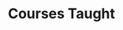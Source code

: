 ---
title: Courses Taught
summary: My courses
type: landing

cascade:
  - _target:
      kind: page
    params:
      show_breadcrumb: true

sections:
  - block: collection
    id: teaching
    content:
      title: Courses Taught
      filters:
        folders:
          - teaching
    design:
      view: article-grid-nolinks
      columns: 2
---